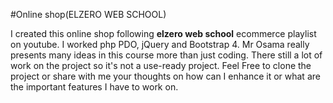 #Online shop(ELZERO WEB SCHOOL)

I created this online shop following **elzero web school** ecommerce playlist on youtube. I worked php PDO, jQuery and Bootstrap 4. Mr Osama really presents many ideas in this course more than just coding. There still a lot of work on the project so it's not a use-ready project. Feel Free to clone the project or share with me your thoughts on how can I enhance it or what are the important features I have to work on.
